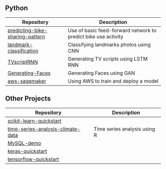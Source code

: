 <!--
**ng572/ng572** is a ✨ _special_ ✨ repository because its `README.md` (this file) appears on your GitHub profile.

Here are some ideas to get you started:

- 🔭 I’m currently working on ...
- 🌱 I’m currently learning ...
- 👯 I’m looking to collaborate on ...
- 🤔 I’m looking for help with ...
- 💬 Ask me about ...
- 📫 How to reach me: ...
- 😄 Pronouns: ...
- ⚡ Fun fact: ...

format: Tabs; 8
-->

## Python

Repository				|Description
--					|--
[predicting-bike-sharing-pattern](../../../predicting-bike-sharing-pattern)		|Use of basic feed-forward network to predict bike use activity
[landmark-classification](../../../landmark-classification)			|Classifying landmarks photos using CNN
[TVscriptRNN](../../../TVscriptRNN)				|Generating TV scripts using LSTM RNN
[Generating-Faces](../../../Generating-Faces)			|Generating Faces using GAN
[aws-sagemaker](../../../aws-sagemaker)				|Using AWS to train and deploy a model

## Other Projects

Repository				|Description
--					|--
[scikit-learn-quickstart](../../../scikit-learn-quickstart)|
[time-series-analysis-climate-data](../../../time-series-analysis-climate-data)	|Time series analysis using R
[MySQL-demo](../../../MySQL-demo)|
[keras-quickstart](../../../keras-quickstart)|
[tensorflow-quickstart](../../../tensorflow-quickstart)|
